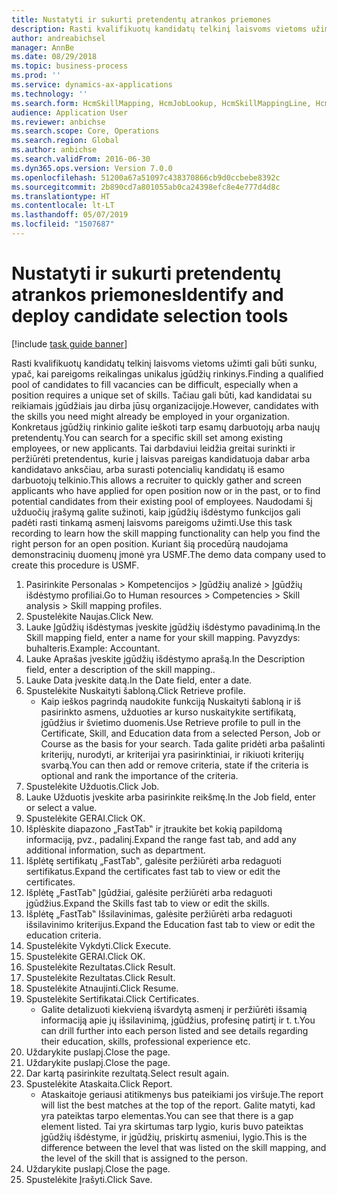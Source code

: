 ```yaml
---
title: Nustatyti ir sukurti pretendentų atrankos priemones
description: Rasti kvalifikuotų kandidatų telkinį laisvoms vietoms užimti gali būti sunku, ypač, kai pareigoms reikalingas unikalus įgūdžių rinkinys.
author: andreabichsel
manager: AnnBe
ms.date: 08/29/2018
ms.topic: business-process
ms.prod: ''
ms.service: dynamics-ax-applications
ms.technology: ''
ms.search.form: HcmSkillMapping, HcmJobLookup, HcmSkillMappingLine, HcmPersonCertificate, CCHTMLPrintPreview
audience: Application User
ms.reviewer: anbichse
ms.search.scope: Core, Operations
ms.search.region: Global
ms.author: anbichse
ms.search.validFrom: 2016-06-30
ms.dyn365.ops.version: Version 7.0.0
ms.openlocfilehash: 51200a67a51097c438370866cb9d0ccbebe8392c
ms.sourcegitcommit: 2b890cd7a801055ab0ca24398efc8e4e777d4d8c
ms.translationtype: HT
ms.contentlocale: lt-LT
ms.lasthandoff: 05/07/2019
ms.locfileid: "1507687"
---
```

# <a name="identify-and-deploy-candidate-selection-tools"></a><span data-ttu-id="ffbf3-103">Nustatyti ir sukurti pretendentų atrankos priemones</span><span class="sxs-lookup"><span data-stu-id="ffbf3-103">Identify and deploy candidate selection tools</span></span>

[!include [task guide banner](../../includes/task-guide-banner.md)]

<span data-ttu-id="ffbf3-104">Rasti kvalifikuotų kandidatų telkinį laisvoms vietoms užimti gali būti sunku, ypač, kai pareigoms reikalingas unikalus įgūdžių rinkinys.</span><span class="sxs-lookup"><span data-stu-id="ffbf3-104">Finding a qualified pool of candidates to fill vacancies can be difficult, especially when a position requires a unique set of skills.</span></span>  <span data-ttu-id="ffbf3-105">Tačiau gali būti, kad kandidatai su reikiamais įgūdžiais jau dirba jūsų organizacijoje.</span><span class="sxs-lookup"><span data-stu-id="ffbf3-105">However, candidates with the skills you need might already be employed in your organization.</span></span> <span data-ttu-id="ffbf3-106">Konkretaus įgūdžių rinkinio galite ieškoti tarp esamų darbuotojų arba naujų pretendentų.</span><span class="sxs-lookup"><span data-stu-id="ffbf3-106">You can search for a specific skill set among existing employees, or new applicants.</span></span> <span data-ttu-id="ffbf3-107">Tai darbdaviui leidžia greitai surinkti ir peržiūrėti pretendentus, kurie į laisvas pareigas kandidatuoja dabar arba kandidatavo anksčiau, arba surasti potencialių kandidatų iš esamo darbuotojų telkinio.</span><span class="sxs-lookup"><span data-stu-id="ffbf3-107">This allows a recruiter to quickly gather and screen applicants who have applied for open position now or in the past, or to find potential candidates from their existing pool of employees.</span></span> <span data-ttu-id="ffbf3-108">Naudodami šį užduočių įrašymą galite sužinoti, kaip įgūdžių išdėstymo funkcijos gali padėti rasti tinkamą asmenį laisvoms pareigoms užimti.</span><span class="sxs-lookup"><span data-stu-id="ffbf3-108">Use this task recording to learn how the skill mapping functionality can help you find the right person for an open position.</span></span> <span data-ttu-id="ffbf3-109">Kuriant šią procedūrą naudojama demonstracinių duomenų įmonė yra USMF.</span><span class="sxs-lookup"><span data-stu-id="ffbf3-109">The demo data company used to create this procedure is USMF.</span></span>

1. <span data-ttu-id="ffbf3-110">Pasirinkite Personalas > Kompetencijos > Įgūdžių analizė > Įgūdžių išdėstymo profiliai.</span><span class="sxs-lookup"><span data-stu-id="ffbf3-110">Go to Human resources > Competencies > Skill analysis > Skill mapping profiles.</span></span>
2. <span data-ttu-id="ffbf3-111">Spustelėkite Naujas.</span><span class="sxs-lookup"><span data-stu-id="ffbf3-111">Click New.</span></span>
3. <span data-ttu-id="ffbf3-112">Lauke Įgūdžių išdėstymas įveskite įgūdžių išdėstymo pavadinimą.</span><span class="sxs-lookup"><span data-stu-id="ffbf3-112">In the Skill mapping field, enter a name for your skill mapping.</span></span>  <span data-ttu-id="ffbf3-113">Pavyzdys: buhalteris.</span><span class="sxs-lookup"><span data-stu-id="ffbf3-113">Example: Accountant.</span></span>
4. <span data-ttu-id="ffbf3-114">Lauke Aprašas įveskite įgūdžių išdėstymo aprašą.</span><span class="sxs-lookup"><span data-stu-id="ffbf3-114">In the Description field, enter a description of the skill mapping..</span></span>
5. <span data-ttu-id="ffbf3-115">Lauke Data įveskite datą.</span><span class="sxs-lookup"><span data-stu-id="ffbf3-115">In the Date field, enter a date.</span></span>
6. <span data-ttu-id="ffbf3-116">Spustelėkite Nuskaityti šabloną.</span><span class="sxs-lookup"><span data-stu-id="ffbf3-116">Click Retrieve profile.</span></span>
    * <span data-ttu-id="ffbf3-117">Kaip ieškos pagrindą naudokite funkciją Nuskaityti šabloną ir iš pasirinkto asmens, užduoties ar kurso nuskaitykite sertifikatą, įgūdžius ir švietimo duomenis.</span><span class="sxs-lookup"><span data-stu-id="ffbf3-117">Use Retrieve profile to pull in the Certificate, Skill, and Education data from a selected Person, Job or Course as the basis for your search.</span></span>   <span data-ttu-id="ffbf3-118">Tada galite pridėti arba pašalinti kriterijų, nurodyti, ar kriterijai yra pasirinktiniai, ir rikiuoti kriterijų svarbą.</span><span class="sxs-lookup"><span data-stu-id="ffbf3-118">You can then add or remove criteria, state if the criteria is optional and rank the importance of the criteria.</span></span>  
7. <span data-ttu-id="ffbf3-119">Spustelėkite Užduotis.</span><span class="sxs-lookup"><span data-stu-id="ffbf3-119">Click Job.</span></span>
8. <span data-ttu-id="ffbf3-120">Lauke Užduotis įveskite arba pasirinkite reikšmę.</span><span class="sxs-lookup"><span data-stu-id="ffbf3-120">In the Job field, enter or select a value.</span></span>
9. <span data-ttu-id="ffbf3-121">Spustelėkite GERAI.</span><span class="sxs-lookup"><span data-stu-id="ffbf3-121">Click OK.</span></span>
10. <span data-ttu-id="ffbf3-122">Išplėskite diapazono „FastTab‟ ir įtraukite bet kokią papildomą informaciją, pvz., padalinį.</span><span class="sxs-lookup"><span data-stu-id="ffbf3-122">Expand the range fast tab, and add any additional information, such as department.</span></span>
11. <span data-ttu-id="ffbf3-123">Išplėtę sertifikatų „FastTab‟, galėsite peržiūrėti arba redaguoti sertifikatus.</span><span class="sxs-lookup"><span data-stu-id="ffbf3-123">Expand the certificates fast tab to view or edit the certificates.</span></span>
12. <span data-ttu-id="ffbf3-124">Išplėtę „FastTab‟ Įgūdžiai, galėsite peržiūrėti arba redaguoti įgūdžius.</span><span class="sxs-lookup"><span data-stu-id="ffbf3-124">Expand the Skills fast tab to view or edit the skills.</span></span>
13. <span data-ttu-id="ffbf3-125">Išplėtę „FastTab‟ Išsilavinimas, galėsite peržiūrėti arba redaguoti išsilavinimo kriterijus.</span><span class="sxs-lookup"><span data-stu-id="ffbf3-125">Expand the Education fast tab to view or edit the education criteria.</span></span>
14. <span data-ttu-id="ffbf3-126">Spustelėkite Vykdyti.</span><span class="sxs-lookup"><span data-stu-id="ffbf3-126">Click Execute.</span></span>
15. <span data-ttu-id="ffbf3-127">Spustelėkite GERAI.</span><span class="sxs-lookup"><span data-stu-id="ffbf3-127">Click OK.</span></span>
16. <span data-ttu-id="ffbf3-128">Spustelėkite Rezultatas.</span><span class="sxs-lookup"><span data-stu-id="ffbf3-128">Click Result.</span></span>
17. <span data-ttu-id="ffbf3-129">Spustelėkite Rezultatas.</span><span class="sxs-lookup"><span data-stu-id="ffbf3-129">Click Result.</span></span>
18. <span data-ttu-id="ffbf3-130">Spustelėkite Atnaujinti.</span><span class="sxs-lookup"><span data-stu-id="ffbf3-130">Click Resume.</span></span>
19. <span data-ttu-id="ffbf3-131">Spustelėkite Sertifikatai.</span><span class="sxs-lookup"><span data-stu-id="ffbf3-131">Click Certificates.</span></span>
    * <span data-ttu-id="ffbf3-132">Galite detalizuoti kiekvieną išvardytą asmenį ir peržiūrėti išsamią informaciją apie jų išsilavinimą, įgūdžius, profesinę patirtį ir t. t.</span><span class="sxs-lookup"><span data-stu-id="ffbf3-132">You can drill further into each person listed and see details regarding their education, skills, professional experience etc.</span></span>  
20. <span data-ttu-id="ffbf3-133">Uždarykite puslapį.</span><span class="sxs-lookup"><span data-stu-id="ffbf3-133">Close the page.</span></span>
21. <span data-ttu-id="ffbf3-134">Uždarykite puslapį.</span><span class="sxs-lookup"><span data-stu-id="ffbf3-134">Close the page.</span></span>
22. <span data-ttu-id="ffbf3-135">Dar kartą pasirinkite rezultatą.</span><span class="sxs-lookup"><span data-stu-id="ffbf3-135">Select result again.</span></span>
23. <span data-ttu-id="ffbf3-136">Spustelėkite Ataskaita.</span><span class="sxs-lookup"><span data-stu-id="ffbf3-136">Click Report.</span></span>
    * <span data-ttu-id="ffbf3-137">Ataskaitoje geriausi atitikmenys bus pateikiami jos viršuje.</span><span class="sxs-lookup"><span data-stu-id="ffbf3-137">The report will list the best matches at the top of the report.</span></span>  <span data-ttu-id="ffbf3-138">Galite matyti, kad yra pateiktas tarpo elementas.</span><span class="sxs-lookup"><span data-stu-id="ffbf3-138">You can see that there is a gap element listed.</span></span>  <span data-ttu-id="ffbf3-139">Tai yra skirtumas tarp lygio, kuris buvo pateiktas įgūdžių išdėstyme, ir įgūdžių, priskirtų asmeniui, lygio.</span><span class="sxs-lookup"><span data-stu-id="ffbf3-139">This is the difference between the level that was listed on the skill mapping, and the level of the skill that is assigned to the person.</span></span>  
24. <span data-ttu-id="ffbf3-140">Uždarykite puslapį.</span><span class="sxs-lookup"><span data-stu-id="ffbf3-140">Close the page.</span></span>
25. <span data-ttu-id="ffbf3-141">Spustelėkite Įrašyti.</span><span class="sxs-lookup"><span data-stu-id="ffbf3-141">Click Save.</span></span>

